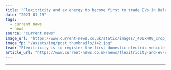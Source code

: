 ```yaml
---
title: "Flexitricity and ev.energy to become first to trade EVs in Balancing Mechanism"
date: "2021-01-19"
tags: 
  - current news
  - news
source: "current news"
image_url: "https://www.current-news.co.uk/static/images/_400x400_crop_center-center/Flexitricity_Control_Room.jpg"
image_fp: "/assets/img/post_thumbnails/142.jpg"
lead: "​Flexitricity is to register the first domestic electric vehicle (EV) aggregated unit in the Balancing Mechanism (BM) thanks to a new partnership with ev.energy."
article_url: "https://www.current-news.co.uk/news/flexitricity-and-ev-energy-are-to-become-first-to-trade-evs-in-balancing-mechanism?utm_source=rss-feeds&utm_medium=rss&utm_campaign=rss"
---
```


---
